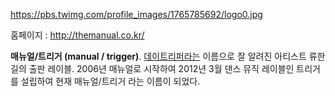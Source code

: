 <https://pbs.twimg.com/profile_images/1765785692/logo0.jpg>

홈페이지 : <http://themanual.co.kr/>

**매뉴얼/트리거 (manual / trigger)**. [데이트리퍼라는](/데이트리퍼 "wikilink") 이름으로 잘 알려진
아티스트 류한길의 출판 레이블. 2006년 매뉴얼로 시작하여 2012년 3월 댄스 뮤직 레이블인 트리거를 설립하여 현재
매뉴얼/트리거 라는 이름이 되었다.